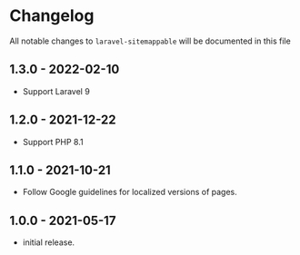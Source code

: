 # Changelog

All notable changes to `laravel-sitemappable` will be documented in this file

## 1.3.0 - 2022-02-10

- Support Laravel 9

## 1.2.0 - 2021-12-22
- Support PHP 8.1


## 1.1.0 - 2021-10-21

- Follow Google guidelines for localized versions of pages.

## 1.0.0 - 2021-05-17

- initial release.
